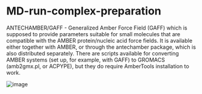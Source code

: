 # MD-run-complex-preparation

ANTECHAMBER/GAFF - Generalized Amber Force Field (GAFF) which is supposed to
provide parameters suitable for small molecules that are compatible with the AMBER protein/nucleic acid force fields. It is available either together with AMBER, or through the antechamber package, which is also distributed separately. There are scripts available for converting AMBER systems (set up, for example, with GAFF) to GROMACS (amb2gmx.pl, or
ACPYPE), but they do require AmberTools installation to work.

![image](https://github.com/sukirtipriya/MD-run-complex-preparation/assets/88479900/7e1bbb44-847d-43c3-9ea2-c148e1b88956)
